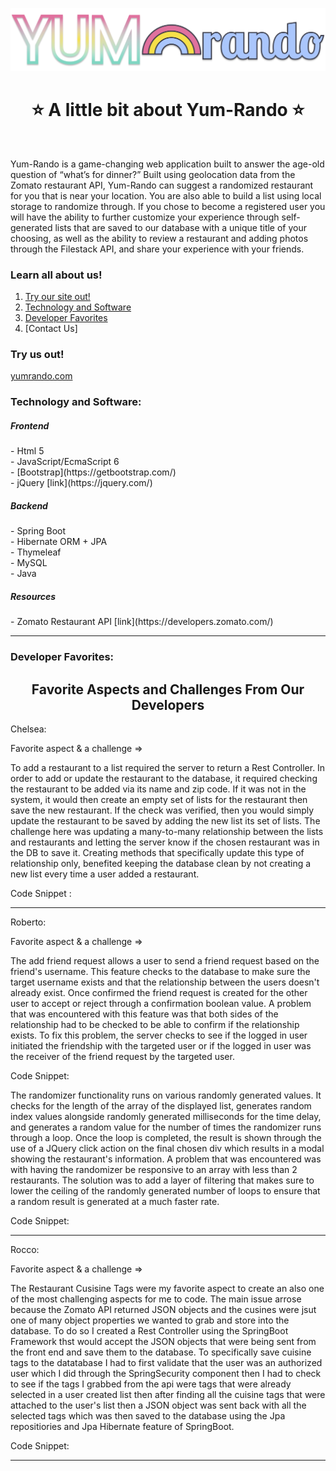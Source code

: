 ![header](src/main/resources/static/img/yumLong.png)

<h1 align="center">⭐️ A little bit about Yum-Rando ⭐️</h3>
<br>
<p>Yum-Rando is a game-changing web application built to answer the age-old question of “what’s for dinner?” Built using geolocation data from the Zomato restaurant API, Yum-Rando can suggest a randomized restaurant for you that is near your location. You are also able to build a list using local storage to randomize through. If you chose to become a registered user you will have the ability to further customize your experience through self-generated lists that are saved to our database with a unique title of your choosing, as well as the ability to review a restaurant and adding photos through the Filestack API, and share your experience with your friends.</p>

### Learn all about us!
1. [Try our site out!](https://github.com/yum-rando/yumrando#Try-us-out!)
2. [Technology and Software](https://github.com/yum-rando/yumrando#Technology-and-Software:)
3. [Developer Favorites](https://github.com/yum-rando/yumrando#Developer-Favorites:)
4. [Contact Us]

### Try us out!
[yumrando.com](https://yumrando.com/)

### Technology and Software:

<h5>Frontend</h5>
- Html 5<br>
- JavaScript/EcmaScript 6<br>
- [Bootstrap](https://getbootstrap.com/)<br>
- jQuery [link](https://jquery.com/)<br>

<h5>Backend</h5>
- Spring Boot <br>
- Hibernate ORM + JPA<br>
- Thymeleaf<br>
- MySQL<br>
- Java <br>

<h5>Resources</h5>
- Zomato Restaurant API [link](https://developers.zomato.com/)<br>
<hr>

### Developer Favorites:

<h2 align="center">Favorite Aspects and Challenges From Our Developers</h2>

Chelsea:

Favorite aspect & a challenge =>

<p>To add a restaurant to a list required the server to return a Rest Controller. In order to add or update the restaurant to the database, it required checking the restaurant to be added via its name and zip code. If it was not in the system, it would then create an empty set of lists for the restaurant then save the new restaurant. If the check was verified, then you would simply update the restaurant to be saved by adding the new list its set of lists. The challenge here was updating a many-to-many relationship between the lists and restaurants and letting the server know if the chosen restaurant was in the DB to save it. Creating methods that specifically update this type of relationship only, benefited keeping the database clean by not creating a new list every time a user added a restaurant.</p>

Code Snippet :
<hr>

Roberto:

Favorite aspect & a challenge =>


<p>The add friend request allows a user to send a friend request based on the friend's username. This feature checks to the database to make sure the target username exists and that the relationship between the users doesn't already exist. Once confirmed the friend request is created for the other user to accept or reject through a confirmation boolean value. A problem that was encountered with this feature was that both sides of the relationship had to be checked to be able to confirm if the relationship exists. To fix this problem, the server checks to see if the logged in user initiated the friendship with the targeted user or if the logged in user was the receiver of the friend request by the targeted user.</p>

Code Snippet:

<p>The randomizer functionality runs on various randomly generated values. It checks for the length of the array of the displayed list, generates random index values alongside randomly generated milliseconds for the time delay, and generates a random value for the number of times the randomizer runs through a loop. Once the loop is completed, the result is shown through the use of a JQuery click action on the final chosen div which results in a modal showing the restaurant's information. A problem that was encountered was with having the randomizer be responsive to an array with less than 2 restaurants. The solution was to add a layer of filtering that makes sure to lower the ceiling of the randomly generated number of loops to ensure that a random result is generated at a much faster rate.</p>

Code Snippet:

<hr>

Rocco:

Favorite aspect & a challenge =>

<p>The Restaurant Cusisine Tags were my favorite aspect to create an also one of the most challenging aspects for me to code. The main issue arrose because the Zomato API returned JSON objects and the cusines were jsut one of many object properties we wanted to grab and store into the database. To do so I created a Rest Controller using the SpringBoot Framework thst would accept the JSON objects that were being sent from the front end and save them to the database. To specifically save cuisine tags to the datatabase I had to first validate that the user was an authorized user which I did through the SpringSecurity component then I had to check to see if the tags I grabbed from the api were tags that were already selected in a user created list then after finding all the cuisine tags that were attached to the user's list then a JSON object was sent back with all the selected tags which was then saved to the database using the Jpa repositiories and Jpa Hibernate feature of SpringBoot.</p>
  
Code Snippet:

<hr>
